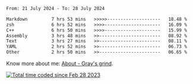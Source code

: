 <!--START_SECTION:waka-->

```txt
From: 21 July 2024 - To: 28 July 2024

Markdown         7 hrs 53 mins   >>>>>--------------------   18.48 %
zsh              6 hrs 52 mins   >>>>---------------------   16.09 %
C++              6 hrs 50 mins   >>>>---------------------   15.99 %
Assembly         3 hrs 48 mins   >>-----------------------   08.92 %
Text             3 hrs 27 mins   >>-----------------------   08.11 %
YAML             2 hrs 52 mins   >>-----------------------   06.73 %
Other            2 hrs 50 mins   >>-----------------------   06.65 %
```

<!--END_SECTION:waka-->

<!-- [![grayxu's github stats](https://github-readme-stats.vercel.app/api?username=grayxu&count_private=true&show_icons=true)](https://github.com/grayxu) -->

Know more about me: [About - Gray's grind](https://www.grayxu.cn/).
<p align="left">
  <a href="https://wakatime.com/@c69eb31e-43a1-463f-8968-c3449e386f57"><img src="https://wakatime.com/badge/user/c69eb31e-43a1-463f-8968-c3449e386f57.svg" title="Total time coded since Feb 28 2023" /></a>
</p>

